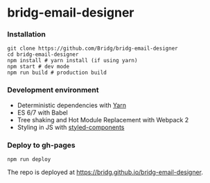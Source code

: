 # bridg-email-designer

### Installation

```
git clone https://github.com/Bridg/bridg-email-designer
cd bridg-email-designer
npm install # yarn install (if using yarn)
npm start # dev mode
npm run build # production build
```

### Development environment

* Deterministic dependencies with [Yarn](https://github.com/yarnpkg/yarn/)
* ES 6/7 with Babel
* Tree shaking and Hot Module Replacement with Webpack 2
* Styling in JS with [styled-components](https://github.com/styled-components/styled-components)

### Deploy to gh-pages

```
npm run deploy
```
The repo is deployed at https://bridg.github.io/bridg-email-designer.
